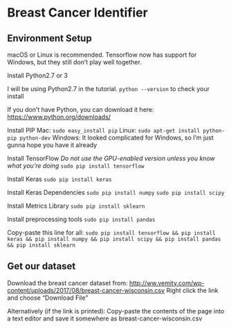 # Breast Cancer Identifier

## Environment Setup
macOS or Linux is recommended. Tensorflow now has support for Windows, but they still don’t play well together.


Install Python2.7 or 3


I will be using Python2.7 in the tutorial.
`python --version` to check your install


If you don’t have Python, you can download it here: https://www.python.org/downloads/


Install PIP
Mac: `sudo easy_install pip`
Linux: `sudo apt-get install python-pip python-dev`
Windows: It looked complicated for Windows, so I’m just gunna hope you have it already


Install TensorFlow
*Do not use the GPU-enabled version unless you know what you’re doing*
`sudo pip install tensorflow`


Install Keras
`sudo pip install keras`


Install Keras Dependencies
`sudo pip install numpy`
`sudo pip install scipy`


Install Metrics Library
`sudo pip install sklearn`


Install preprocessing tools
`sudo pip install pandas`


Copy-paste this line for all:
`sudo pip install tensorflow && pip install keras && pip install numpy && pip install scipy && pip install pandas && pip install sklearn`


## Get our dataset
Download the breast cancer dataset from:
http://ww.vemity.com/wp-content/uploads/2017/08/breast-cancer-wisconsin.csv
Right click the link and choose “Download File”

Alternatively (if the link is printed): Copy-paste the contents of the page into a text editor and save it somewhere as breast-cancer-wisconsin.csv
